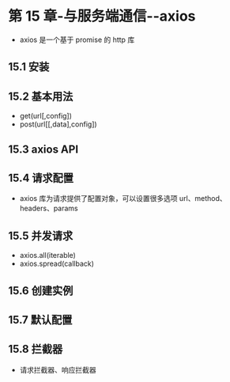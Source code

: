# 第 15 章-与服务端通信--axios

- axios 是一个基于 promise 的 http 库

## 15.1 安装

## 15.2 基本用法

- get(url[,config])
- post(url[[,data],config])

## 15.3 axios API

## 15.4 请求配置

- axios 库为请求提供了配置对象，可以设置很多选项 url、method、headers、params

## 15.5 并发请求

- axios.all(iterable)
- axios.spread(callback)

## 15.6 创建实例

## 15.7 默认配置

## 15.8 拦截器
- 请求拦截器、响应拦截器
